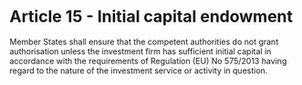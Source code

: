 # Article 15 - Initial capital endowment


Member States shall ensure that the competent authorities do not grant authorisation unless the investment firm has sufficient initial capital in accordance with the requirements of Regulation (EU) No 575/2013 having regard to the nature of the investment service or activity in question.
